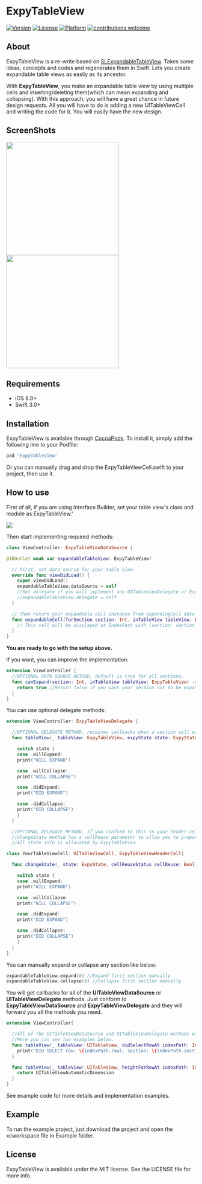 # ExpyTableView

[![Version](https://img.shields.io/cocoapods/v/ExpyTableView.svg?style=flat)](http://cocoapods.org/pods/ExpyTableView)
[![License](https://img.shields.io/cocoapods/l/ExpyTableView.svg?style=flat)](http://cocoapods.org/pods/ExpyTableView)
[![Platform](https://img.shields.io/cocoapods/p/ExpyTableView.svg?style=flat)](http://cocoapods.org/pods/ExpyTableView)
[![contributions welcome](https://img.shields.io/badge/contributions-welcome-brightgreen.svg?style=flat)](https://github.com/okhanokbay/ExpyTableView/issues)

## About

ExpyTableView is a re-write based on [SLExpandableTableView](https://github.com/OliverLetterer/SLExpandableTableView). Takes some ideas, concepts and codes and regenerates them in Swift. Lets you create expandable table views as easily as its ancestor. 

With **ExpyTableView**, you make an expandable table view by using multiple cells and inserting/deleting them(which can mean expanding and collapsing). With this approach, you will have a great chance in future design requests. All you will have to do is adding a new UITableViewCell and writing the code for it. You will easily have the new design.

## ScreenShots 

<img src="https://github.com/okhanokbay/ExpyTableView/blob/master/Example/customization_example_0.3.0.png" width=300> <img src="https://github.com/okhanokbay/ExpyTableView/blob/master/Example/sample_screen_0.3.0.png" width=300>

## Requirements

- iOS 8.0+
- Swift 3.0+

## Installation

ExpyTableView is available through [CocoaPods](http://cocoapods.org). To install
it, simply add the following line to your Podfile:

```ruby
pod 'ExpyTableView'
```
Or you can manually drag and drop the ExpyTableViewCell.swift to your project, then use it.

## How to use

First of all, if you are using Interface Builder, set your table view's class and module as ExpyTableView.'

<img src="https://github.com/okhanokbay/ExpyTableView/blob/master/Example/setting_class_and_module.png">

Then start implementing required methods:

```swift
class ViewController: ExpyTableViewDataSource {

@IBOutlet weak var expandableTableView: ExpyTableView!

  // First, set data source for your table view.
  override func viewDidLoad() {
    super.viewDidLoad() 
    expandableTableView.dataSource = self
    //Set delegate if you will implement any UITableViewDelegate or ExpyTableViewDelegate methods.
    //expandableTableView.delegate = self 
  }

  // Then return your expandable cell instance from expandingCell data source method.
  func expandableCell(forSection section: Int, inTableView tableView: ExpyTableView) -> UITableViewCell {
    // This cell will be displayed at IndexPath with (section: section and row: 0)
  }
} 
```

**You are ready to go with the setup above.**

If you want, you can improve the implementation: 

```swift
extension ViewController {
  //OPTIONAL DATA SOURCE METHOD, default is true for all sections.
  func canExpand(section: Int, inTableView tableView: ExpyTableView) -> Bool {
    return true //Return false if you want your section not to be expandable
  }
}
```

You can use optional delegate methods:

```swift
extension ViewController: ExpyTableViewDelegate {

  //OPTIONAL DELEGATE METHOD, receives callbacks when a section will expand, will collapse, did expand, did collapse. A unified method.
  func tableView(_ tableView: ExpyTableView, expyState state: ExpyState, changeForSection section: Int) {

    switch state {
    case .willExpand:
    print("WILL EXPAND")

    case .willCollapse:
    print("WILL COLLAPSE")

    case .didExpand:
    print("DID EXPAND")

    case .didCollapse:
    print("DID COLLAPSE")
    }
  } 

  //OPTIONAL DELEGATE METHOD, if you conform to this in your header cell (which is section: section and row: 0) you will get state change notifications
  //changeState method has a cellReuse parameter to allow you to prepare your cell for reusing. 
  //All state info is allocated by ExpyTableView.

class YourTableViewCell: UITableViewCell, ExpyTableViewHeaderCell{

  func changeState(_ state: ExpyState, cellReuseStatus cellReuse: Bool) {

    switch state {
    case .willExpand:
    print("WILL EXPAND")

    case .willCollapse:
    print("WILL COLLAPSE")

    case .didExpand: 
    print("DID EXPAND")

    case .didCollapse:
    print("DID COLLAPSE")
    }
  }
}
```

You can manually expand or collapse any section like below:

```swift
expandableTableView.expand(0) //Expand first section manually
expandableTableView.collapse(0) //Collapse first section manually
```

You will get callbacks for all of the **UITableViewDataSource** or **UITableViewDelegate** methods. Just conform to **ExpyTableViewDataSource** and **ExpyTableViewDelegate** and they will forward you all the methods you need.

```swift
extension ViewController{

  //All of the UITableViewDataSource and UITableViewDelegate methods will be forwarded to you right as they are.
  //Here you can see two examples below.
  func tableView(_ tableView: UITableView, didSelectRowAt indexPath: IndexPath) {
    print("DID SELECT row: \(indexPath.row), section: \(indexPath.section)")
  }

  func tableView(_ tableView: UITableView, heightForRowAt indexPath: IndexPath) -> CGFloat {
    return UITableViewAutomaticDimension
  }
}
```

See example code for more details and implementation examples.

## Example

To run the example project, just download the project and open the xcworkspace file in Example folder.

## License

ExpyTableView is available under the MIT license. See the LICENSE file for more info.
